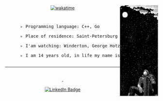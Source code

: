 <!---<img src="https://github.com/TheDEKKs/TheDEKKs/blob/main/Untitled(1).png" width="100%" align="center" pading="10px">  --->
<!------ тексте ---->
  <div align="center">
    <!---<img src="https://readme-typing-svg.herokuapp.com?font=Jetbrains+mono&size=40&duration=3500&color=blue&center=true&vCenter=true&width=600&lines=Hellow...;" alt="Typing SVG"/> --->
      <img src="https://github.com/TheDEKKs/TheDEKKs/blob/main/Walaper.jpg" align="right" width="125px" height="300px">


[![wakatime](https://wakatime.com/badge/user/5e02f54d-94af-46f3-a69a-c353866b991e.svg)](https://wakatime.com/badge/user/@5e02f54d-94af-46f3-a69a-c353866b991e)

  </div>
   <br> 
    <pre>
      ▹ Programming language: C++, Go</br>
      ▹ Place of residence: Saint-Petersburg </br>
      ▹ I'am watching: Winderton, George Hotz Archive </br>
      ▹ I am 14 years old, in life my name is Egor.
   </pre>
     
      

  </div>

  <hr width="" size="1">
  
  </br>
        <div align="center"  width="300px">
      <a href="https://t.me/thedekk">
        <img src="https://img.shields.io/badge/Telegram-blue?style=for-the-badge&logo=Telegram&logoColor=white " alt=""/>
      </a>
      <a href="https://steamcommunity.com/id/thedekk">
        <img src="https://img.shields.io/badge/Steam-000067?style=for-the-badge&logo=Steam&logoColor=white" alt=""/>
        <br> <br>
      </a>
      <a href="https://thedekk.ru" >
        <img src="https://img.shields.io/badge/My%20Web%20Site-red?style=for-the-badge" alt="LinkedIn Badge"/>
      </a>


<div>


</div>







